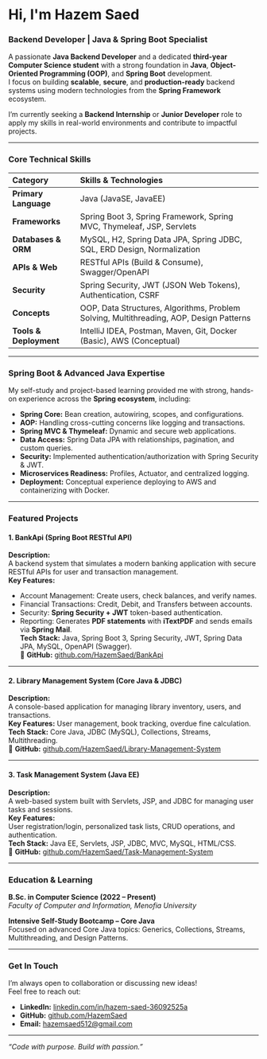 # Hi, I'm Hazem Saed 

###  Backend Developer | Java & Spring Boot Specialist

A passionate **Java Backend Developer** and a dedicated **third-year Computer Science student** with a strong foundation in **Java**, **Object-Oriented Programming (OOP)**, and **Spring Boot** development.  
I focus on building **scalable**, **secure**, and **production-ready** backend systems using modern technologies from the **Spring Framework** ecosystem.  

I’m currently seeking a **Backend Internship** or **Junior Developer** role to apply my skills in real-world environments and contribute to impactful projects.

---

###  Core Technical Skills

| Category | Skills & Technologies |
| :--- | :--- |
| **Primary Language** | Java (JavaSE, JavaEE) |
| **Frameworks** | Spring Boot 3, Spring Framework, Spring MVC, Thymeleaf, JSP, Servlets |
| **Databases & ORM** | MySQL, H2, Spring Data JPA, Spring JDBC, SQL, ERD Design, Normalization |
| **APIs & Web** | RESTful APIs (Build & Consume), Swagger/OpenAPI |
| **Security** | Spring Security, JWT (JSON Web Tokens), Authentication, CSRF |
| **Concepts** | OOP, Data Structures, Algorithms, Problem Solving, Multithreading, AOP, Design Patterns |
| **Tools & Deployment** | IntelliJ IDEA, Postman, Maven, Git, Docker (Basic), AWS (Conceptual) |

---

###  Spring Boot & Advanced Java Expertise

My self-study and project-based learning provided me with strong, hands-on experience across the **Spring ecosystem**, including:

* **Spring Core:** Bean creation, autowiring, scopes, and configurations.  
* **AOP:** Handling cross-cutting concerns like logging and transactions.  
* **Spring MVC & Thymeleaf:** Dynamic and secure web applications.  
* **Data Access:** Spring Data JPA with relationships, pagination, and custom queries.  
* **Security:** Implemented authentication/authorization with Spring Security & JWT.  
* **Microservices Readiness:** Profiles, Actuator, and centralized logging.  
* **Deployment:** Conceptual experience deploying to AWS and containerizing with Docker.

---

###  Featured Projects

#### 1.  BankApi (Spring Boot RESTful API)
**Description:**  
A backend system that simulates a modern banking application with secure RESTful APIs for user and transaction management.  
**Key Features:**
- Account Management: Create users, check balances, and verify names.  
- Financial Transactions: Credit, Debit, and Transfers between accounts.  
- Security: **Spring Security + JWT** token-based authentication.  
- Reporting: Generates **PDF statements** with **iTextPDF** and sends emails via **Spring Mail**.  
**Tech Stack:** Java, Spring Boot 3, Spring Security, JWT, Spring Data JPA, MySQL, OpenAPI (Swagger).  
🔗 **GitHub:** [github.com/HazemSaed/BankApi](https://github.com/HazemSaed/BankApi)

---

#### 2.  Library Management System (Core Java & JDBC)
**Description:**  
A console-based application for managing library inventory, users, and transactions.  
**Key Features:** User management, book tracking, overdue fine calculation.  
**Tech Stack:** Core Java, JDBC (MySQL), Collections, Streams, Multithreading.  
🔗 **GitHub:** [github.com/HazemSaed/Library-Management-System](https://github.com/HazemSaed/Library-Management-System)

---

#### 3.  Task Management System (Java EE)
**Description:**  
A web-based system built with Servlets, JSP, and JDBC for managing user tasks and sessions.  
**Key Features:**  
User registration/login, personalized task lists, CRUD operations, and authentication.  
**Tech Stack:** Java EE, Servlets, JSP, JDBC, MVC, MySQL, HTML/CSS.  
🔗 **GitHub:** [github.com/HazemSaed/Task-Management-System](https://github.com/HazemSaed/Task-Management-System)

---

###  Education & Learning

**B.Sc. in Computer Science (2022 – Present)**  
*Faculty of Computer and Information, Menofia University*

**Intensive Self-Study Bootcamp – Core Java**  
Focused on advanced Core Java topics: Generics, Collections, Streams, Multithreading, and Design Patterns.

---

###  Get In Touch

I’m always open to collaboration or discussing new ideas!  
Feel free to reach out:

- **LinkedIn:** [linkedin.com/in/hazem-saed-36092525a](https://www.linkedin.com/in/hazem-saed-36092525a)  
- **GitHub:** [github.com/HazemSaed](https://github.com/7azem512)  
- **Email:** [hazemsaed512@gmail.com](mailto:hazemsaed512@gmail.com)

---

 *“Code with purpose. Build with passion.”*  
